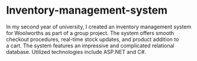 # Inventory-management-system
In my second year of university, I created an inventory management system for Woolworths as part of a group project. The system offers smooth checkout procedures, real-time stock updates, and product addition to a cart. The system features an impressive and complicated relational database. Utilized technologies include ASP.NET and C#.
